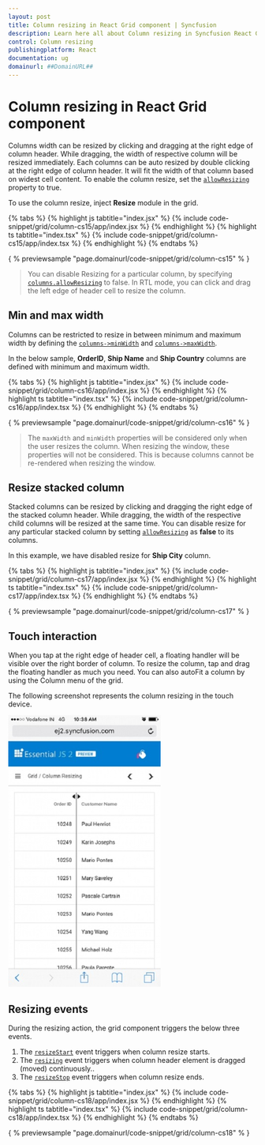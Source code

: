 ```yaml
---
layout: post
title: Column resizing in React Grid component | Syncfusion
description: Learn here all about Column resizing in Syncfusion React Grid component of Syncfusion Essential JS 2 and more.
control: Column resizing 
publishingplatform: React
documentation: ug
domainurl: ##DomainURL##
---
```


# Column resizing in React Grid component

Columns width can be resized by clicking and dragging at the right edge of column header.
While dragging, the width of respective column will be resized immediately.
Each columns can be auto resized by double clicking at the right edge of column header.
It will fit the width of that column based on widest cell content.
To enable the column resize, set the [`allowResizing`](https://ej2.syncfusion.com/angular/documentation/api/grid/#allowresizing) property to true.

To use the column resize, inject **Resize** module in the grid.

{% tabs %}
{% highlight js tabtitle="index.jsx" %}
{% include code-snippet/grid/column-cs15/app/index.jsx %}
{% endhighlight %}
{% highlight ts tabtitle="index.tsx" %}
{% include code-snippet/grid/column-cs15/app/index.tsx %}
{% endhighlight %}
{% endtabs %}

{ % previewsample "page.domainurl/code-snippet/grid/column-cs15" % }

> You can disable Resizing for a particular column, by specifying [`columns.allowResizing`](https://ej2.syncfusion.com/angular/documentation/api/grid/columnModel/#allowresizing) to false.
> In RTL mode, you can click and drag the left edge of header cell to resize the column.

## Min and max width

Columns can be restricted to resize in between minimum and maximum width by defining the
[`columns->minWidth`](https://ej2.syncfusion.com/angular/documentation/api/grid/columnModel/#minwidth) and [`columns->maxWidth`](https://ej2.syncfusion.com/angular/documentation/api/grid/columnModel/#maxwidth).

In the below sample, **OrderID**, **Ship Name** and **Ship Country** columns are defined with minimum and maximum width.

{% tabs %}
{% highlight js tabtitle="index.jsx" %}
{% include code-snippet/grid/column-cs16/app/index.jsx %}
{% endhighlight %}
{% highlight ts tabtitle="index.tsx" %}
{% include code-snippet/grid/column-cs16/app/index.tsx %}
{% endhighlight %}
{% endtabs %}

{ % previewsample "page.domainurl/code-snippet/grid/column-cs16" % }

> The `maxWidth` and `minWidth` properties will be considered only when the user resizes the column. When resizing the window, these properties will not be considered. This is because columns cannot be re-rendered when resizing the window.

## Resize stacked column

Stacked columns can be resized by clicking and dragging the right edge of the stacked column header. While dragging, the width of the respective child columns will be resized at the same time. You can disable resize for any particular stacked column by setting [`allowResizing`](https://ej2.syncfusion.com/angular/documentation/api/grid/columnModel/#allowresizing) as **false** to its columns.

In this example, we have disabled resize for **Ship City** column.

{% tabs %}
{% highlight js tabtitle="index.jsx" %}
{% include code-snippet/grid/column-cs17/app/index.jsx %}
{% endhighlight %}
{% highlight ts tabtitle="index.tsx" %}
{% include code-snippet/grid/column-cs17/app/index.tsx %}
{% endhighlight %}
{% endtabs %}

{ % previewsample "page.domainurl/code-snippet/grid/column-cs17" % }

## Touch interaction

When you tap at the right edge of header cell, a floating handler will be visible over the right border of column.
To resize the column, tap and drag the floating handler as much you need. You can also autoFit a column by using the Column menu of the grid.

The following screenshot represents the column resizing in the touch device.

![Touch Interaction](../images/column-resizing.jpg)

## Resizing events

During the resizing action, the grid component triggers the below three events.

1. The [`resizeStart`](https://ej2.syncfusion.com/angular/documentation/api/grid/#resizestart) event triggers when column resize starts.
2. The [`resizing`](https://ej2.syncfusion.com/angular/documentation/api/grid/#resizing) event triggers when column header element is dragged (moved) continuously..
3. The [`resizeStop`](https://ej2.syncfusion.com/angular/documentation/api/grid/#resizeStop) event triggers when column resize ends.

{% tabs %}
{% highlight js tabtitle="index.jsx" %}
{% include code-snippet/grid/column-cs18/app/index.jsx %}
{% endhighlight %}
{% highlight ts tabtitle="index.tsx" %}
{% include code-snippet/grid/column-cs18/app/index.tsx %}
{% endhighlight %}
{% endtabs %}

{ % previewsample "page.domainurl/code-snippet/grid/column-cs18" % }
